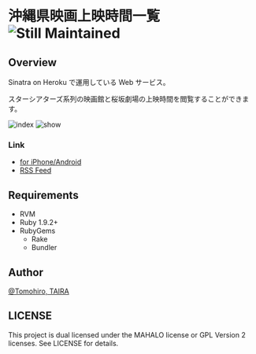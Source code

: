 沖縄県映画上映時間一覧 ![Still Maintained](http://stillmaintained.com/Tomohiro/okinawa_movie.png)
================================================================================


Overview
--------------------------------------------------------------------------------

Sinatra on Heroku で運用している Web サービス。

スターシアターズ系列の映画館と桜坂劇場の上映時間を閲覧することができます。


![index](http://cl.ly/AAFc/okinawa_movie_index.png) ![show](http://cl.ly/AAFc/okinawa_movie_show.png)


### Link

- [for iPhone/Android](http://okinawa-movie.heroku.com)
- [RSS Feed](http://okinawa-movie.heroku.com/feed.xml)


Requirements
-------------------------------------------------------------------------------

- RVM
- Ruby 1.9.2+
- RubyGems
    - Rake
    - Bundler


Author
-------------------------------------------------------------------------------

[@Tomohiro, TAIRA](http://twitter.com/Tomohiro)


LICENSE
-------------------------------------------------------------------------------

This project is dual licensed under the MAHALO license or GPL Version 2 licenses.
See LICENSE for details.
